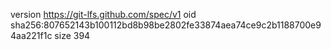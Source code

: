 version https://git-lfs.github.com/spec/v1
oid sha256:807652143b100112bd8b98be2802fe33874aea74ce9c2b1188700e94aa221f1c
size 394
